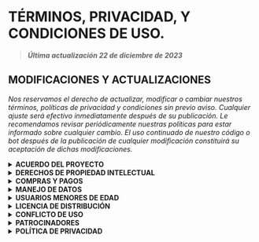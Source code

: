# TÉRMINOS, PRIVACIDAD, Y CONDICIONES DE USO.
 
> **_Última actualización 22 de diciembre de 2023_**

## MODIFICACIONES Y ACTUALIZACIONES
_Nos reservamos el derecho de actualizar, modificar o cambiar nuestros términos, políticas de privacidad y condiciones sin previo aviso. Cualquier ajuste será efectivo inmediatamente después de su publicación. Le recomendamos revisar periódicamente nuestras políticas para estar informado sobre cualquier cambio. El uso continuado de nuestro código o bot después de la publicación de cualquier modificación constituirá su aceptación de dichas modificaciones._

<details>
<summary><b>ACUERDO DEL PROYECTO</b></summary>
      
Al utilizar este proyecto, ya sea como anfitrión de ejecución del código o como usuario común, usted acepta plenamente los términos establecidos en este acuerdo y se compromete a cumplir con las disposiciones de la licencia del código asociado. En caso contrario, se le insta a cesar inmediatamente el uso del proyecto.
1.	`Aceptación de Términos:` Al acceder y utilizar este proyecto, reconoce y acepta cumplir con la totalidad de los términos y condiciones establecidos en este acuerdo.

2.	`Roles de Uso:` Este proyecto puede ser utilizado tanto por los anfitriones de ejecución del código como por usuarios comunes. Ambos están sujetos a las disposiciones de este acuerdo y deben respetar la licencia del código subyacente.

3.	`Compromiso con la Licencia del Código:` Usted reconoce y acepta que el uso de este proyecto está condicionado al cumplimiento de la licencia del código asociado. Cualquier violación de dicha licencia puede resultar en la terminación del acceso al proyecto.

4.	`Cese de Uso:` En caso de no aceptar estos términos o de no cumplir con la licencia del código, le instamos a dejar de utilizar el proyecto de inmediato.
</details>

<details>
<summary><b>DERECHOS DE PROPIEDAD INTELECTUAL</b></summary>
  
> **Este repositorio, alojado originalmente en [GitHub](https://github.com/GataNina-Li/GataBot-MD), incluye complementos que han sido creados bajo la propiedad exclusiva de este repositorio.**

1.	`Complementos bajo Propiedad del Repositorio:` Los complementos contenidos en este repositorio han sido desarrollados y son propiedad exclusiva del mismo. Cualquier reproducción, distribución o uso no autorizado de estos complementos está estrictamente prohibido y sujeto a las leyes de propiedad intelectual.

2.	`Elementos de Uso Libre al Público:` A menos que se indique expresamente lo contrario, los siguientes elementos dentro del proyecto no están sujetos a derechos ni propiedad, lo que implica que su uso es libre al público:
<br />•	Logos<br />
•	Audios<br />
•	Enlaces<br />
• Vídeos<br />
•	Imágenes que componen el proyecto en su uso de ejecución<br />

4.	`Restricciones:` El hecho de que ciertos elementos se consideren de uso libre no exime al usuario de cumplir con otras restricciones establecidas en este repositorio, incluidas las licencias específicas asociadas con el código fuente.

5.	`Reconocimiento:` Se recomienda, aunque no es obligatorio, que se brinde reconocimiento adecuado al repositorio y sus creadores al utilizar cualquier elemento, incluso aquellos considerados de uso libre.
</details>

<details>
<summary><b>COMPRAS Y PAGOS</b></summary>
  
Dentro del código, no se solicita ningún pago real ni compra, a excepción de la posibilidad de realizar una donación voluntaria a través de [**PayPal**](https://paypal.me/OficialGD).<br /><br />
Cualquier otra interpretación de términos como "compra" o "pago" se refiere exclusivamente a acciones intangibles y ficticias que complementan el uso del bot para los usuarios. Estas acciones no conllevan transacciones financieras reales y se deben entender como parte de la experiencia de uso del servicio. La donación voluntaria, si se elige realizarla, es independiente de la funcionalidad principal del código y se destina únicamente al soporte y mejora continua del proyecto.
</details>

<details>
<summary><b>MANEJO DE DATOS</b></summary>
  
Al utilizar el código o, en su defecto, el bot, se asume que usted acepta todos los términos y condiciones, lo que incluye la posibilidad de utilizar sus datos públicos para complementar el funcionamiento del bot.

Los datos almacenados en diversas plataformas donde se ejecute el código quedan a discreción del propietario del bot en cuanto a su utilización. Nosotros solo almacenamos sus datos con el objetivo de mejorar la experiencia al utilizar el bot. Después de un periodo sin uso, procedemos a eliminar los datos, garantizando así la privacidad y la seguridad de la información recopilada.
</details>

<details>
<summary><b>USUARIOS MENORES DE EDAD</b></summary>

Debido a que cierto contenido del código, después de su procesamiento, puede contener información o material que no es apropiado para todo el público, incluso al aplicar metodologías para ocultar ciertos contenidos, no podemos garantizar su total efectividad. Por este motivo, el uso de este código está permitido únicamente para personas mayores de 18 años, de acuerdo con la [**Convención sobre los Derechos del Niño (CDN, CRC en inglés)**](https://www.un.org/es/events/childrenday/pdf/derechos.pdf), un tratado internacional de las Naciones Unidas.

Si, de alguna manera, una persona menor de esa edad utiliza el código o el bot, no asumimos responsabilidad por el contenido visualizado. Es responsabilidad de los padres o tutores supervisar y controlar el acceso de los menores a este código, garantizando que se cumplan las normativas legales y éticas pertinentes.
</details>

<details>
<summary><b>LICENCIA DE DISTRIBUCIÓN</b></summary>

- [x] **1. AUTORIZADOS**<br>
> **Distribución autorizada del código solo con [permiso](https://www.atom.bio/gatabot/).**

Solo las personas debidamente autorizadas por la propietaria tienen permiso para distribuir el código, ya sea con fines comerciales o educativos. La lista de distribuidores autorizados, quienes han solicitado y obtenido permiso, estará disponible públicamente.
Si deseas utilizar este código con fines comerciales y no cuentas con el permiso de la propietaria, debes contactarte formalmente a través de sus canales oficiales para solicitar autorización.

- [x] **2. MANEJO Y/O USO DEL CÓDIGO**<br>
> **No garantizamos cómo se manejan datos y políticas de distribuidores.**

No proporcionamos garantías a la comunidad sobre cómo se manejarán los datos, los costos y las políticas de los distribuidores autorizados. El usuario es responsable de entender y aceptar las condiciones establecidas por los distribuidores autorizados.

- [ ] **3. NO AUTORIZADOS**<br>
> **Denuncia a quienes vendan sin autorización. No permitas que inocentes sean estafados.**

Si identificas a alguien que vende nuestro código y no aparece en la lista de distribuidores autorizados, te instamos a denunciarlo. Notifica a los desarrolladores de este incidente para que se tomen las medidas pertinentes, las cuales están reservadas en este documento. La violación de esta política será tratada con seriedad y conllevará acciones legales si es necesario.
</details>

<details>
<summary><b>CONFLICTO DE USO</b></summary>

Es importante que comprenda que el uso de este código puede resultar en la suspensión de su número si WhatsApp detecta actividades inusuales. En tal caso, no asumiremos la responsabilidad de brindar soporte ni nos haremos cargo de las consecuencias de dicha suspensión.

En el contexto de un bot, es posible que algunos comandos no funcionen correctamente en todo momento. Si detecta que un comando no cumple con su función, le recomendamos que informe sobre el problema a los desarrolladores para que pueda abordarse y resolverse en futuras actualizaciones. Agradecemos su colaboración para mejorar la funcionalidad y la experiencia general del código.
</details>

<details>
<summary><b>PATROCINADORES</b></summary>

<details>
<summary><b>BoxMine Host</b></summary>

El servicio de hosting proporciona alojamiento para GataBot en sus servidores, enfatizando que no vende el código de GataBot. Han leído y aceptado la política de GataBot, consolidando mejoras para la Comunidad GataBot y la comunidad de BoxMine.
</details>

<details>
<summary><b>Cafirexos</b></summary>

Como servicio de hosting especializado en alojamiento de Bots, ofrece una versión de GataBot con la aprobación de la misma, conforme a su disposición de aceptar la política de GataBot.
</details>

<details>
<summary><b>Vortexus Cloud</b></summary>

GataBot forma parte del catálogo de Vortexus Cloud, que ofrece alojamiento en la nube. Este servicio acepta la política de GataBot, fortaleciendo la disposición de trabajar de manera conjunta.
</details>

### RECOMENDACIÓN DE LECTURA DE POLÍTICAS DE PATROCINADORES

Se sugiere encarecidamente leer la política de cada patrocinador para comprender su funcionamiento específico. Esta medida asegura una comprensión completa de los términos y condiciones asociados con cada servicio de hosting, permitiendo una colaboración efectiva y cumplimiento adecuado con las políticas individuales de cada patrocinador.
</details>

<details>
<summary><b>POLÍTICA DE PRIVACIDAD</b></summary>

### Cuentas Oficiales
Las cuentas oficiales de WhatsApp están bajo el control del Staff GataBot. Se implementa una rutina de eliminación de mensajes cada 24 horas, y la database se borra con frecuencia para garantizar que no se acumulen datos de usuarios. El progreso en estas cuentas no se mantiene de manera inamovible. El Staff realiza vigilancia para mantener la cuenta activa y utilizar datos públicos que contribuyan a mejorar GataBot según las diversas situaciones de los usuarios con acceso a la cuenta oficial.

En calidad de bot, subbot o usuario común, es posible que se recopile cierta información, como el número de teléfono, datos de contacto, detalles del dispositivo, ubicación y la información proporcionada durante el uso del código.

Queremos asegurarle que sus datos están resguardados en todo momento. Nos comprometemos a no compartir su información con terceros, a menos que sea estrictamente necesario en el ámbito legal. Esta medida se toma con el firme propósito de garantizar la privacidad y seguridad de sus datos personales.

### Propietarios/as
Si es propietario/a de una cuenta que actúa como Bot, tiene el control de los datos recopilados por el Bot. No podemos garantizar su uso y queda a discreción de cada propietario/a evaluar y manipular los datos según su criterio.

### Usuarios Terceros
Los usuarios terceros, en este contexto, se refieren a los Sub Bots, que están sujetos al control de los propietarios. Estos usuarios pueden recopilar datos a través de la función Sub Bot, y no podemos garantizar cómo se utilizarán dichos datos.
</details>
